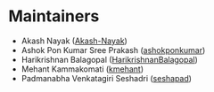 # Maintainers

* Akash Nayak ([Akash-Nayak](https://github.com/Akash-Nayak))
* Ashok Pon Kumar Sree Prakash ([ashokponkumar](https://github.com/ashokponkumar))
* Harikrishnan Balagopal ([HarikrishnanBalagopal](https://github.com/HarikrishnanBalagopal))
* Mehant Kammakomati ([kmehant](https://github.com/kmehant))
* Padmanabha Venkatagiri Seshadri ([seshapad](https://github.com/seshapad))
